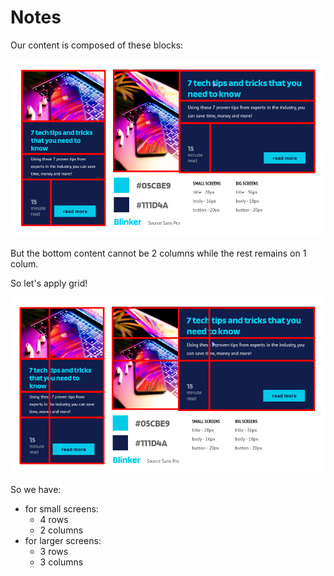 # Notes

Our content is composed of these blocks:

![blocks in design](myself/img/Image-009.png)

But the bottom content cannot be 2 columns while the rest remains on 1 colum.

So let's apply grid!

![blocks in design with grid](myself/img/Image-010.png)

So we have:

- for small screens:
  - 4 rows
  - 2 columns
- for larger screens:
  - 3 rows
  - 3 columns
